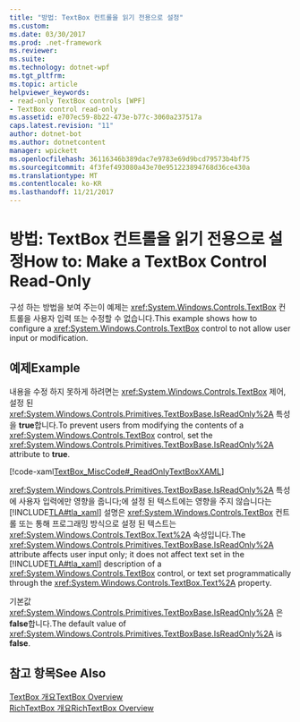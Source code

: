 ```yaml
---
title: "방법: TextBox 컨트롤을 읽기 전용으로 설정"
ms.custom: 
ms.date: 03/30/2017
ms.prod: .net-framework
ms.reviewer: 
ms.suite: 
ms.technology: dotnet-wpf
ms.tgt_pltfrm: 
ms.topic: article
helpviewer_keywords:
- read-only TextBox controls [WPF]
- TextBox control read-only
ms.assetid: e707ec59-8b22-473e-b77c-3060a237517a
caps.latest.revision: "11"
author: dotnet-bot
ms.author: dotnetcontent
manager: wpickett
ms.openlocfilehash: 36116346b389dac7e9783e69d9bcd79573b4bf75
ms.sourcegitcommit: 4f3fef493080a43e70e951223894768d36ce430a
ms.translationtype: MT
ms.contentlocale: ko-KR
ms.lasthandoff: 11/21/2017
---
```

# <a name="how-to-make-a-textbox-control-read-only"></a><span data-ttu-id="b867e-102">방법: TextBox 컨트롤을 읽기 전용으로 설정</span><span class="sxs-lookup"><span data-stu-id="b867e-102">How to: Make a TextBox Control Read-Only</span></span>
<span data-ttu-id="b867e-103">구성 하는 방법을 보여 주는이 예제는 <xref:System.Windows.Controls.TextBox> 컨트롤을 사용자 입력 또는 수정할 수 없습니다.</span><span class="sxs-lookup"><span data-stu-id="b867e-103">This example shows how to configure a <xref:System.Windows.Controls.TextBox> control to not allow user input or modification.</span></span>  
  
## <a name="example"></a><span data-ttu-id="b867e-104">예제</span><span class="sxs-lookup"><span data-stu-id="b867e-104">Example</span></span>  
 <span data-ttu-id="b867e-105">내용을 수정 하지 못하게 하려면는 <xref:System.Windows.Controls.TextBox> 제어, 설정 된 <xref:System.Windows.Controls.Primitives.TextBoxBase.IsReadOnly%2A> 특성을 **true**합니다.</span><span class="sxs-lookup"><span data-stu-id="b867e-105">To prevent users from modifying the contents of a <xref:System.Windows.Controls.TextBox> control, set the <xref:System.Windows.Controls.Primitives.TextBoxBase.IsReadOnly%2A> attribute to **true**.</span></span>  
  
 [!code-xaml[TextBox_MiscCode#_ReadOnlyTextBoxXAML](../../../../samples/snippets/csharp/VS_Snippets_Wpf/TextBox_MiscCode/CSharp/Window1.xaml#_readonlytextboxxaml)]  
  
 <span data-ttu-id="b867e-106"><xref:System.Windows.Controls.Primitives.TextBoxBase.IsReadOnly%2A> 특성에 사용자 입력에만 영향을 줍니다;에 설정 된 텍스트에는 영향을 주지 않습니다는 [!INCLUDE[TLA#tla_xaml](../../../../includes/tlasharptla-xaml-md.md)] 설명은 <xref:System.Windows.Controls.TextBox> 컨트롤 또는 통해 프로그래밍 방식으로 설정 된 텍스트는 <xref:System.Windows.Controls.TextBox.Text%2A> 속성입니다.</span><span class="sxs-lookup"><span data-stu-id="b867e-106">The <xref:System.Windows.Controls.Primitives.TextBoxBase.IsReadOnly%2A> attribute affects user input only; it does not affect text set in the [!INCLUDE[TLA#tla_xaml](../../../../includes/tlasharptla-xaml-md.md)] description of a <xref:System.Windows.Controls.TextBox> control, or text set programmatically through the <xref:System.Windows.Controls.TextBox.Text%2A> property.</span></span>  
  
 <span data-ttu-id="b867e-107">기본값 <xref:System.Windows.Controls.Primitives.TextBoxBase.IsReadOnly%2A> 은 **false**합니다.</span><span class="sxs-lookup"><span data-stu-id="b867e-107">The default value of <xref:System.Windows.Controls.Primitives.TextBoxBase.IsReadOnly%2A> is **false**.</span></span>  
  
## <a name="see-also"></a><span data-ttu-id="b867e-108">참고 항목</span><span class="sxs-lookup"><span data-stu-id="b867e-108">See Also</span></span>  
 [<span data-ttu-id="b867e-109">TextBox 개요</span><span class="sxs-lookup"><span data-stu-id="b867e-109">TextBox Overview</span></span>](../../../../docs/framework/wpf/controls/textbox-overview.md)  
 [<span data-ttu-id="b867e-110">RichTextBox 개요</span><span class="sxs-lookup"><span data-stu-id="b867e-110">RichTextBox Overview</span></span>](../../../../docs/framework/wpf/controls/richtextbox-overview.md)
